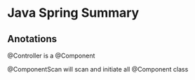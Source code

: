 # Java Spring Summary

## Anotations

@Controller
is a @Component

@ComponentScan will scan and initiate all @Component class
